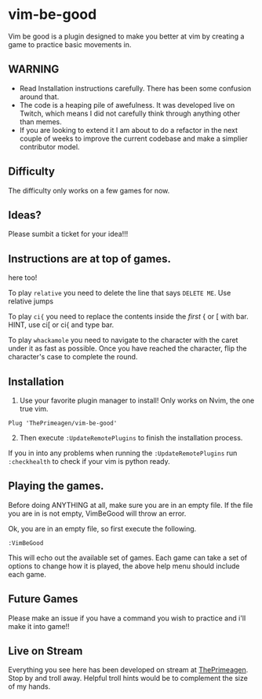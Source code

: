 # vim-be-good
Vim be good is a plugin designed to make you better at vim by creating a game
to practice basic movements in.

## WARNING
* Read Installation instructions carefully.  There has been some confusion 
  around that.
* The code is a heaping pile of awefulness.  It was developed live on Twitch, 
  which means I did not carefully think through anything other than memes.
* If you are looking to extend it I am about to do a refactor in the next 
  couple of weeks to improve the current codebase and make a simplier 
  contributor model. 

## Difficulty
The difficulty only works on a few games for now.

## Ideas?
Please sumbit a ticket for your idea!!!

## Instructions are at top of games.
here too!

To play `relative` you need to delete the line that
says `DELETE ME`.  Use relative jumps

To play `ci{` you need to replace the contents
inside the _first_ { or [ with bar.  HINT, use ci[
or ci{ and type bar.

To play `whackamole` you need to navigate to the character with the caret under
it as fast as possible. Once you have reached the character, flip the
character's case to complete the round.

## Installation

1. Use your favorite plugin manager to install!  Only works on Nvim, the one true
vim.

```viml
Plug 'ThePrimeagen/vim-be-good'
```

2. Then execute `:UpdateRemotePlugins` to finish the installation process.

If you in into any problems when running the `:UpdateRemotePlugins` run `:checkhealth` to check if your vim is python ready.

## Playing the games.
Before doing ANYTHING at all, make sure you are in an empty file.  If the file
you are in is not empty, VimBeGood will throw an error.

Ok, you are in an empty file, so first execute the following.

```viml
:VimBeGood
```

This will echo out the available set of games.  Each game can take a set of
options to change how it is played, the above help menu should include each game.

## Future Games
Please make an issue if you have a command you wish to practice and i'll make
it into game!!

## Live on Stream
Everything you see here has been developed on stream at [ThePrimeagen](https://twitch.tv/ThePrimeagen).  
Stop by and troll away.  Helpful troll hints would be to complement the size of my hands.
